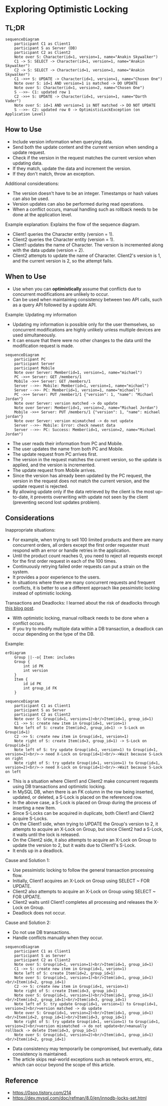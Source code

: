 # Exploring Optimistic Locking

## TL;DR

```mermaid
sequenceDiagram
    participant C1 as Client1
    participant S as Server (DB)
    participant C2 as Client2
    Note over S: Character(id=1, version=1, name="Anakin Skywalker")
    C1 -> S: SELECT -> Character(id=1, version=1, name="Anakin Skywalker")
    C2 -> S: SELECT -> Character(id=1, version=1, name="Anakin Skywalker")
    C1 ->>+ S: UPDATE -> Character(id=1, version=1, name="Chosen One")
    Note over S: id=1 AND version=1 is matched -> DO UPDATE
    Note over S: Character(id=1, version=2, name="Chosen One")
    S -->>- C1: updated row 1
    C2 ->>+ S: UPDATE -> Character(id=1, version=1, name="Darth Vader")
    Note over S: id=1 AND version=1 is NOT matched -> DO NOT UPDATE
    S -->>- C2: updated row 0 -> OptimisticLockException (on Application Level)
```

## How to Use

- Include version information when querying data.
- Send both the update content and the current version when sending a update request.
- Check if the version in the request matches the current version when updating data.
- If they match, update the data and increment the version.
- If they don't match, throw an exception.

Additional considerations:

- The version doesn't have to be an integer. Timestamps or hash values can also be used.
- Version updates can also be performed during read operations.
- When a conflict occurs, manual handling such as rollback needs to be done at the application level.

Example explanation: Explains the flow of the sequence diagram.

- Client1 queries the Character entity (version = 1).
- Client2 queries the Character entity (version = 1).
- Client1 updates the name of Character. The version is incremented along with the data update (version = 2).
- Client2 attempts to update the name of Character. Client2's version is 1, and the current version is 2, so the attempt
  fails.

## When to Use

- Use when you can **optimistically** assume that conflicts due to concurrent modifications are unlikely to occur.
- Can be used when maintaining consistency between two API calls, such as a query API followed by a update API.

Example: Updating my information

- Updating my information is possible only for the user themselves, so concurrent modifications are highly unlikely
  unless multiple devices are used simultaneously.
- It can ensure that there were no other changes to the data until the modification request is made.

```mermaid
sequenceDiagram
    participant PC
    participant Server
    participant Mobile
    Note over Server: Member(id=1, version=1, name="michael")
    PC ->>+ Server: GET /members/1
    Mobile ->>+ Server: GET /members/1
    Server -->>- Mobile: Member(id=1, version=1, name="michael")
    Server -->>- PC: Member(id=1, version=1, name="michael")
    PC ->>+ Server: PUT /member1/1 {"version": 1, "name": "Michael Jordan"}
    Note over Server: version matched -> do update
    Note over Server: Member(id=1, version=2, name="Michael Jordan")
    Mobile ->>+ Server: PUT /members/1 {"version": 1, "name": michael jordan"}
    Note over Server: version mismatched -> do not update
    Server -->>- Mobile: Error: check newest data
    Server -->>- PC: Success: Member(id=1, version=2, name="Michael Jordan")
```

- The user reads their information from PC and Mobile.
- The user updates the name from both PC and Mobile.
- The update request from PC arrives first.
- The version in the request matches the current version, so the update is applied, and the version is
  incremented.
- The update request from Mobile arrives.
- Since the version has already been updated by the PC request, the version in the request does not match the current
  version, and the update request is rejected.
- By allowing update only if the data retrieved by the client is the most up-to-date, it prevents overwriting with
  update not seen by the client (preventing second lost updates problem).

## Considerations

Inappropriate situations:

- For example, when trying to sell 100 limited products and there are many concurrent orders, all orders except the
  first order requester must respond with an error or handle retries in the application.
- Until the product count reaches 0, you need to reject all requests except for the first order request in each of the
  100 times.
- Continuously retrying failed order requests can put a strain on the system.
- It provides a poor experience to the users.
- In situations where there are many concurrent requests and frequent conflicts, it is better to use a different
  approach like pessimistic locking instead of optimistic locking.

Transactions and Deadlocks: I learned about the risk of deadlocks
through [this blog post](https://0soo.tistory.com/214).

- With optimistic locking, manual rollback needs to be done when a conflict occurs.
- If you try to modify multiple data within a DB transaction, a deadlock can occur depending on the type of the DB.

Example:

```mermaid
erDiagram
    Group ||--o{ Item: includes
    Group {
        int id PK
        int version
    }
    Item {
        id id PK
        int group_id FK
    }
```

```mermaid
sequenceDiagram
    participant C1 as Client1
    participant S as Server
    participant C2 as Client2
    Note over S: Group(id=1, version=1)<br/>Item(id=1, group_id=1)
    C1 ->> S: create new item in Group(id=1, verion=1)
    Note left of S: create Item(id=2, group_id=1) -> S-Lock on Group(id=1)
    C2 ->> S: create new item in Group(id=1, version=1)
    Note right of S: create Item(id=3, group_id=1) -> S-Lock on Group(id=1)
    Note left of S: try update Group(id=1, version=1) to Group(id=1, version=2)<br/>-> need X-Lock on Group(id=1)<br/>->Wait because S-Lock on right
    Note right of S: try update Group(id=1, version=1) to Group(id=1, version=2)<br/>-> need X-Lock on Group(id=1)<br/>->Wait because S-Lock on left
```

- This is a situation where Client1 and Client2 make concurrent requests using DB transactions and optimistic locking.
- In MySQL DB, when there is an FK column in the row being inserted, updated, or deleted, a S-Lock is placed on the
  referenced row.
- In the above case, a S-Lock is placed on Group during the process of inserting a new Item.
- Since S-Locks can be acquired in duplicate, both Client1 and Client2 acquire S-Locks.
- On the Client1 side, when trying to UPDATE the Group's version to 2, it attempts to acquire an X-Lock on Group, but
  since Client2 had a S-Lock, it waits until the lock is released.
- On the Client2 side, it also attempts to acquire an X-Lock on Group to update the version to 2, but it waits due to
  Client1's S-Lock.
- It ends up in a deadlock.

Cause and Solution 1:

- Use pessimistic locking to follow the general transaction processing flow.
- Initially, Client1 acquires an X-Lock on Group using SELECT ~ FOR UPDATE.
- Client2 also attempts to acquire an X-Lock on Group using SELECT ~ FOR UPDATE.
- Client2 waits until Client1 completes all processing and releases the X-Lock on Group.
- Deadlock does not occur.

Cause and Solution 2:

- Do not use DB transactions.
- Handle conflicts manually when they occur.

```mermaid
sequenceDiagram
    participant C1 as Client1
    participant S as Server
    participant C2 as Client2
    Note over S: Group(id=1, version=1)<br/>Item(id=1, group_id=1)
    C1 ->> S: create new item in Group(id=1, verion=1)
    Note left of S: create Item(id=2, group_id=1)
    Note over S: Group(id=1, version=1)<br/>Item(id=1, group_id=1)<br/>Item(id=2, group_id=1)
    C2 ->> S: create new item in Group(id=1, version=1)
    Note right of S: create Item(id=3, group_id=1)
    Note over S: Group(id=1, version=1)<br/>Item(id=1, group_id=1)<br/>Item(id=2, group_id=1)<br/>Item(id=3, group_id=1)
    Note left of S: try update Group(id=1, version=1) to Group(id=1, version=2)<br/>version matched -> do update
    Note over S: Group(id=1, version=2)<br/>Item(id=1, group_id=1)<br/>Item(id=2, group_id=1)<br/>Item(id=3, group_id=1)
    Note right of S: try update Group(id=1, version=1) to Group(id=1, version=2)<br/>version mismatched -> do not update<br/>manually rollback -> delete Item(id=3, group_id=1)
    Note over S: Group(id=1, version=2)<br/>Item(id=1, group_id=1)<br/>Item(id=2, group_id=1)
```

- Data consistency may temporarily be compromised, but eventually, data consistency is maintained.
- The article skips real-world exceptions such as network errors, etc., which can occur beyond the scope of this
  article.

## Reference

- https://0soo.tistory.com/214
- https://dev.mysql.com/doc/refman/8.0/en/innodb-locks-set.html
